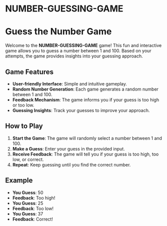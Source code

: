 # NUMBER-GUESSING-GAME
# Guess the Number Game

Welcome to the **NUMBER-GUESSING-GAME** game! This fun and interactive game allows you to guess a number between 1 and 100. Based on your attempts, the game provides insights into your guessing approach.

## Game Features

- **User-friendly Interface**: Simple and intuitive gameplay.
- **Random Number Generation**: Each game generates a random number between 1 and 100.
- **Feedback Mechanism**: The game informs you if your guess is too high or too low.
- **Guessing Insights**: Track your guesses to improve your approach.

## How to Play

1. **Start the Game**: The game will randomly select a number between 1 and 100.
2. **Make a Guess**: Enter your guess in the provided input.
3. **Receive Feedback**: The game will tell you if your guess is too high, too low, or correct.
4. **Repeat**: Keep guessing until you find the correct number.

## Example

- **You Guess**: 50
- **Feedback**: Too high!
- **You Guess**: 25
- **Feedback**: Too low!
- **You Guess**: 37
- **Feedback**: Correct!
